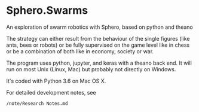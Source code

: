 # Sphero.Swarms
An exploration of swarm robotics with Sphero, based on python and theano

The strategy can either result from the behaviour of the single figures (like ants, bees or robots)
or be fully supervised on the game level like in chess or be a combination of both like in economy, society or war.

The program uses python, jupyter, and keras with a theano back end. It will run on most Unix (Linux, Mac) but probably not directly on Windows.

It's coded with Python 3.6 on Mac OS X.

For detailed development notes, see
```
/note/Research Notes.md
```

